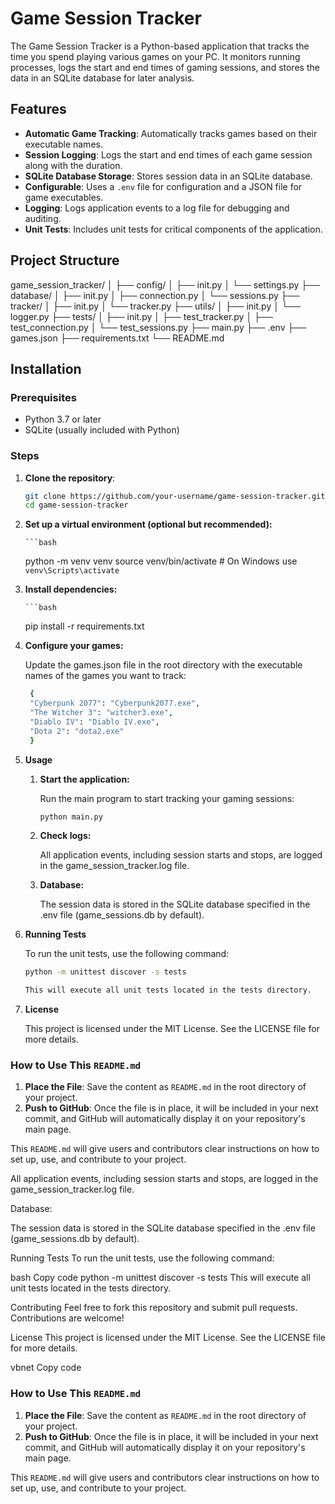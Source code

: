 # Game Session Tracker

The Game Session Tracker is a Python-based application that tracks the time you spend playing various games on your PC. It monitors running processes, logs the start and end times of gaming sessions, and stores the data in an SQLite database for later analysis.

## Features

- **Automatic Game Tracking**: Automatically tracks games based on their executable names.
- **Session Logging**: Logs the start and end times of each game session along with the duration.
- **SQLite Database Storage**: Stores session data in an SQLite database.
- **Configurable**: Uses a `.env` file for configuration and a JSON file for game executables.
- **Logging**: Logs application events to a log file for debugging and auditing.
- **Unit Tests**: Includes unit tests for critical components of the application.

## Project Structure

game_session_tracker/ │ ├── config/ │ ├── init.py │ └── settings.py ├── database/ │ ├── init.py │ ├── connection.py │ └── sessions.py ├── tracker/ │ ├── init.py │ └── tracker.py ├── utils/ │ ├── init.py │ └── logger.py ├── tests/ │ ├── init.py │ ├── test_tracker.py │ ├── test_connection.py │ └── test_sessions.py ├── main.py ├── .env ├── games.json ├── requirements.txt └── README.md


## Installation

### Prerequisites

- Python 3.7 or later
- SQLite (usually included with Python)

### Steps

1. **Clone the repository**:

   ```bash
   git clone https://github.com/your-username/game-session-tracker.git
   cd game-session-tracker

2. **Set up a virtual environment (optional but recommended):**

       ```bash
    python -m venv venv
    source venv/bin/activate  # On Windows use `venv\Scripts\activate`

3. **Install dependencies:**

       ```bash
    pip install -r requirements.txt

4. **Configure your games:**

    Update the games.json file in the root directory with the executable names of the games you want to track:
   ```bash
    {
    "Cyberpunk 2077": "Cyberpunk2077.exe",
    "The Witcher 3": "witcher3.exe",
    "Diablo IV": "Diablo IV.exe",
    "Dota 2": "dota2.exe"
    }

5. **Usage**

    1. **Start the application:**

        Run the main program to start tracking your gaming sessions:

        ```bash
        python main.py
    
    2. **Check logs:**

        All application events, including session starts and stops, are logged in the game_session_tracker.log file.

    3. **Database:**

        The session data is stored in the SQLite database specified in the .env file (game_sessions.db by default).

6. **Running Tests**

    To run the unit tests, use the following command:

    ```bash
    python -m unittest discover -s tests

    This will execute all unit tests located in the tests directory.

7. **License**

    This project is licensed under the MIT License. See the LICENSE file for more details.


### How to Use This `README.md`
1. **Place the File**: Save the content as `README.md` in the root directory of your project.
2. **Push to GitHub**: Once the file is in place, it will be included in your next commit, and GitHub will automatically display it on your repository's main page.

This `README.md` will give users and contributors clear instructions on how to set up, use, and contribute to your project.






All application events, including session starts and stops, are logged in the game_session_tracker.log file.

Database:

The session data is stored in the SQLite database specified in the .env file (game_sessions.db by default).

Running Tests
To run the unit tests, use the following command:

bash
Copy code
python -m unittest discover -s tests
This will execute all unit tests located in the tests directory.

Contributing
Feel free to fork this repository and submit pull requests. Contributions are welcome!

License
This project is licensed under the MIT License. See the LICENSE file for more details.

vbnet
Copy code

### How to Use This `README.md`
1. **Place the File**: Save the content as `README.md` in the root directory of your project.
2. **Push to GitHub**: Once the file is in place, it will be included in your next commit, and GitHub will automatically display it on your repository's main page.

This `README.md` will give users and contributors clear instructions on how to set up, use, and contribute to your project.
